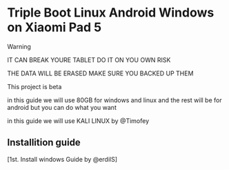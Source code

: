 # Triple Boot Linux Android Windows on Xiaomi Pad 5

>[!WARNING]
>IT CAN BREAK YOURE TABLET DO IT ON YOU OWN RISK
>
>THE DATA WILL BE ERASED MAKE SURE YOU BACKED UP THEM
>
>This project is beta


in this guide we will use 80GB for windows and linux and the rest will be for android
but you can do what you want

in this guide we will use KALI LINUX by @Timofey
## Installition guide

[1st. Install windows Guide by @erdilS]
